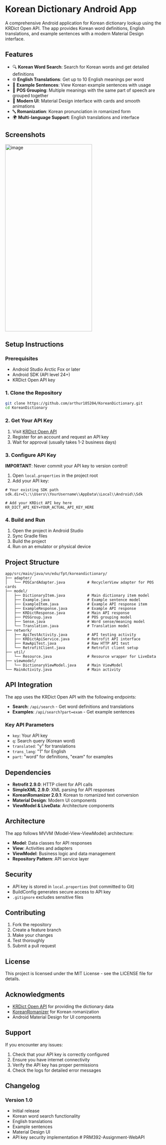 # Korean Dictionary Android App

A comprehensive Android application for Korean dictionary lookup using the KRDict Open API. The app provides Korean word definitions, English translations, and example sentences with a modern Material Design interface.

## Features

- 🔍 **Korean Word Search**: Search for Korean words and get detailed definitions
- 🌐 **English Translations**: Get up to 10 English meanings per word
- 📝 **Example Sentences**: View Korean example sentences with usage
- 🎯 **POS Grouping**: Multiple meanings with the same part of speech are grouped together
- 📱 **Modern UI**: Material Design interface with cards and smooth animations
- 🔤 **Romanization**: Korean pronunciation in romanized form
- 🌍 **Multi-language Support**: English translations and interface

## Screenshots

<img width="280" height="601" alt="image" src="https://github.com/user-attachments/assets/31889206-3d6c-47c5-a877-519b333a3602" />


## Setup Instructions

### Prerequisites

- Android Studio Arctic Fox or later
- Android SDK (API level 24+)
- KRDict Open API key

### 1. Clone the Repository

```bash
git clone https://github.com/arthur105204/KoreanDictionary.git
cd KoreanDictionary
```

### 2. Get Your API Key

1. Visit [KRDict Open API](https://krdict.korean.go.kr/openApi/openApiInfo)
2. Register for an account and request an API key
3. Wait for approval (usually takes 1-2 business days)

### 3. Configure API Key

**IMPORTANT**: Never commit your API key to version control!

1. Open `local.properties` in the project root
2. Add your API key:
```properties
# Your existing SDK path
sdk.dir=C\:\\Users\\YourUsername\\AppData\\Local\\Android\\Sdk

# Add your KRDict API key here
KR_DICT_API_KEY=YOUR_ACTUAL_API_KEY_HERE
```

### 4. Build and Run

1. Open the project in Android Studio
2. Sync Gradle files
3. Build the project
4. Run on an emulator or physical device

## Project Structure

```
app/src/main/java/vn/edu/fpt/koreandictionary/
├── adapter/
│   └── POSCardAdapter.java          # RecyclerView adapter for POS cards
├── model/
│   ├── DictionaryItem.java          # Main dictionary item model
│   ├── Example.java                 # Example sentence model
│   ├── ExampleItem.java             # Example API response item
│   ├── ExampleResponse.java         # Example API response
│   ├── KRDictResponse.java          # Main API response
│   ├── POSGroup.java                # POS grouping model
│   ├── Sense.java                   # Word sense/meaning model
│   └── Translation.java             # Translation model
├── network/
│   ├── ApiTestActivity.java         # API testing activity
│   ├── KRDictApiService.java        # Retrofit API interface
│   ├── RawApiTest.java              # Raw HTTP API test
│   └── RetrofitClient.java          # Retrofit client setup
├── util/
│   └── Resource.java                # Resource wrapper for LiveData
├── viewmodel/
│   └── DictionaryViewModel.java     # Main ViewModel
└── MainActivity.java                # Main activity
```

## API Integration

The app uses the KRDict Open API with the following endpoints:

- **Search**: `/api/search` - Get word definitions and translations
- **Examples**: `/api/search?part=exam` - Get example sentences

### Key API Parameters

- `key`: Your API key
- `q`: Search query (Korean word)
- `translated`: "y" for translations
- `trans_lang`: "1" for English
- `part`: "word" for definitions, "exam" for examples

## Dependencies

- **Retrofit 2.9.0**: HTTP client for API calls
- **SimpleXML 2.9.0**: XML parsing for API responses
- **KoreanRomanizer 2.0.1**: Korean to romanized text conversion
- **Material Design**: Modern UI components
- **ViewModel & LiveData**: Architecture components

## Architecture

The app follows MVVM (Model-View-ViewModel) architecture:

- **Model**: Data classes for API responses
- **View**: Activities and adapters
- **ViewModel**: Business logic and data management
- **Repository Pattern**: API service layer

## Security

- API key is stored in `local.properties` (not committed to Git)
- BuildConfig generates secure access to API key
- `.gitignore` excludes sensitive files

## Contributing

1. Fork the repository
2. Create a feature branch
3. Make your changes
4. Test thoroughly
5. Submit a pull request

## License

This project is licensed under the MIT License - see the LICENSE file for details.

## Acknowledgments

- [KRDict Open API](https://krdict.korean.go.kr/openApi/openApiInfo) for providing the dictionary data
- [KoreanRomanizer](https://github.com/crizin/KoreanRomanizer) for Korean romanization
- Android Material Design for UI components

## Support

If you encounter any issues:

1. Check that your API key is correctly configured
2. Ensure you have internet connectivity
3. Verify the API key has proper permissions
4. Check the logs for detailed error messages

## Changelog

### Version 1.0
- Initial release
- Korean word search functionality
- English translations
- Example sentences
- Material Design UI
- API key security implementation 
#   P R M 3 9 2 - A s s i g n m e n t - W e b A P I  
 
